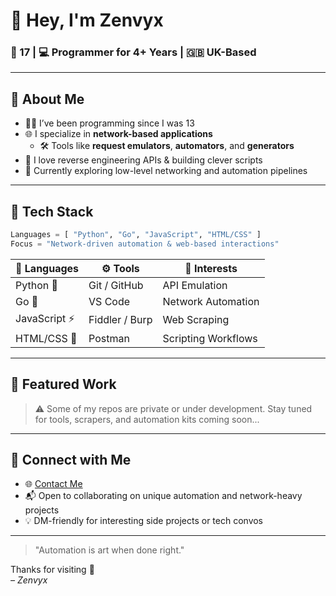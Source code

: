 # 👋 Hey, I'm Zenvyx

### 🧠 17 | 💻 Programmer for 4+ Years | 🇬🇧 UK-Based

---

## 🚀 About Me

- 🧑‍💻 I’ve been programming since I was 13  
- 🌐 I specialize in **network-based applications**  
  - 🛠️ Tools like **request emulators**, **automators**, and **generators**  
- 🧪 I love reverse engineering APIs & building clever scripts  
- 🧭 Currently exploring low-level networking and automation pipelines

---

## 🧰 Tech Stack

```python
Languages = [ "Python", "Go", "JavaScript", "HTML/CSS" ]
Focus = "Network-driven automation & web-based interactions"
```

| 💬 Languages | ⚙️ Tools | 🧠 Interests |
|-------------|----------|--------------|
| Python 🐍 | Git / GitHub | API Emulation |
| Go 🦫 | VS Code | Network Automation |
| JavaScript ⚡ | Fiddler / Burp | Web Scraping |
| HTML/CSS 🎨 | Postman | Scripting Workflows |

---

## 📂 Featured Work

> ⚠️ Some of my repos are private or under development. Stay tuned for tools, scrapers, and automation kits coming soon...

---

## 🤝 Connect with Me

- 🌐 [Contact Me](https://t.me/smartmoneyreversal)  
- 📬 Open to collaborating on unique automation and network-heavy projects  
- 💡 DM-friendly for interesting side projects or tech convos

---

> "Automation is art when done right."

Thanks for visiting 🚀  
*– Zenvyx*
